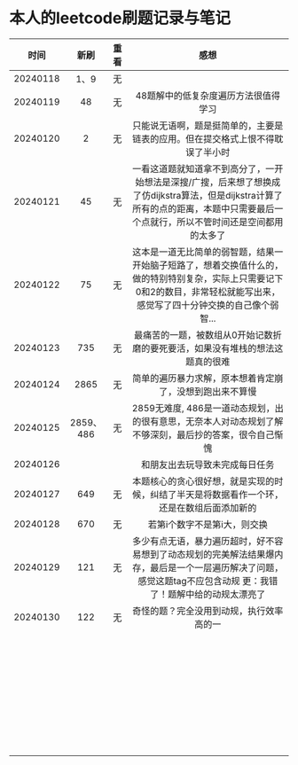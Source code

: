 # 本人的leetcode刷题记录与笔记

|   时间   |   新刷    | 重看  |                                                                                        感想                                                                                         |
| :------: | :-------: | :---: | :---------------------------------------------------------------------------------------------------------------------------------------------------------------------------------: |
| 20240118 |   1、9    |  无   |                                                                                                                                                                                     |
| 20240119 |    48     |  无   |                                                                        48题解中的低复杂度遍历方法很值得学习                                                                         |
| 20240120 |     2     |  无   |                                                   只能说无语啊，题是挺简单的，主要是链表的应用。但在提交格式上恨不得耽误了半小时                                                    |
| 20240121 |    45     |  无   | 一看这道题就知道拿不到高分了，一开始想法是深搜/广搜，后来想了想换成了仿dijkstra算法，但是dijkstra计算了所有的点的距离，本题中只需要最后一个点就行，所以不管时间还是空间都用的太多了 |
| 20240122 |    75     |  无   |     这本是一道无比简单的弱智题，结果一开始脑子短路了，想着交换值什么的，做的特别特别复杂，实际上只需要记下0和2的数目，非常轻松就能写出来，感觉写了四十分钟交换的自己像个弱智...     |
| 20240123 |    735    |  无   |                                                    最痛苦的一题，被数组从0开始记数折磨的要死要活，如果没有堆栈的想法这题真的很难                                                    |
| 20240124 |   2865    |  无   |                                                              简单的遍历暴力求解，原本想着肯定崩了，没想到跑出来不算慢                                                               |
| 20240125 | 2859、486 |  无   |                                       2859无难度, 486是一道动态规划，出的很有意思，无奈本人对动态规划了解不够深刻，最后抄的答案，很令自己惭愧                                       |
| 20240126 |           |       |                                                                           和朋友出去玩导致未完成每日任务                                                                            |
| 20240127 |    649    |  无   |                                             本题核心的贪心很好想，就是实现的时候，纠结了半天是将数据看作一个环，还是在数组后面添加新的                                              |
| 20240128 |    670    |  无   |                                                                            若第i个数字不是第i大，则交换                                                                             |
|20240129 | 121 | 无 | 多少有点无语，暴力遍历超时，好不容易想到了动态规划的完美解法结果爆内存，最后是一个一层遍历解决了问题，感觉这题tag不应包含动规  更：我错了！题解中给的动规太漂亮了|
| 20240130 |122 |无|奇怪的题？完全没用到动规，执行效率高的一|
|          |           |       |                                                                                                                                                                                     |
|          |           |       |                                                                                                                                                                                     |
|          |           |       |                                                                                                                                                                                     |
|          |           |       |                                                                                                                                                                                     |
|          |           |       |                                                                                                                                                                                     |
|          |           |       |                                                                                                                                                                                     |
|          |           |       |                                                                                                                                                                                     |
|          |           |       |                                                                                                                                                                                     |
|          |           |       |                                                                                                                                                                                     |
|          |           |       |                                                                                                                                                                                     |
|          |           |       |                                                                                                                                                                                     |
|          |           |       |                                                                                                                                                                                     |
|          |           |       |                                                                                                                                                                                     |
|          |           |       |                                                                                                                                                                                     |
|          |           |       |                                                                                                                                                                                     |
|          |           |       |                                                                                                                                                                                     |
|          |           |       |                                                                                                                                                                                     |
|          |           |       |                                                                                                                                                                                     |
|          |           |       |                                                                                                                                                                                     |
|          |           |       |                                                                                                                                                                                     |
|          |           |       |                                                                                                                                                                                     |
|          |           |       |                                                                                                                                                                                     |
|          |           |       |                                                                                                                                                                                     |
|          |           |       |                                                                                                                                                                                     |
|          |           |       |                                                                                                                                                                                     |
|          |           |       |                                                                                                                                                                                     |
|          |           |       |                                                                                                                                                                                     |
|          |           |       |                                                                                                                                                                                     |
|          |           |       |                                                                                                                                                                                     |
|          |           |       |                                                                                                                                                                                     |
|          |           |       |                                                                                                                                                                                     |
|          |           |       |                                                                                                                                                                                     |
|          |           |       |                                                                                                                                                                                     |
|          |           |       |                                                                                                                                                                                     |
|          |           |       |                                                                                                                                                                                     |
|          |           |       |                                                                                                                                                                                     |
|          |           |       |                                                                                                                                                                                     |


